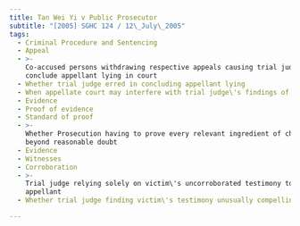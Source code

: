 ```yaml
---
title: Tan Wei Yi v Public Prosecutor
subtitle: "[2005] SGHC 124 / 12\_July\_2005"
tags:
  - Criminal Procedure and Sentencing
  - Appeal
  - >-
    Co-accused persons withdrawing respective appeals causing trial judge to
    conclude appellant lying in court
  - Whether trial judge erred in concluding appellant lying
  - When appellate court may interfere with trial judge\'s findings of fact
  - Evidence
  - Proof of evidence
  - Standard of proof
  - >-
    Whether Prosecution having to prove every relevant ingredient of charge
    beyond reasonable doubt
  - Evidence
  - Witnesses
  - Corroboration
  - >-
    Trial judge relying solely on victim\'s uncorroborated testimony to convict
    appellant
  - Whether trial judge finding victim\'s testimony unusually compelling

---
```


